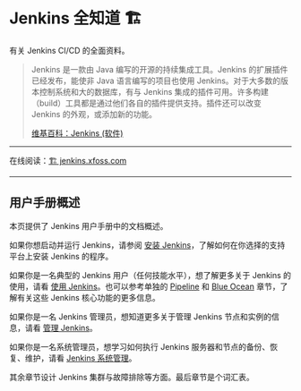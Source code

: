 # Jenkins 全知道 🏗️

有关 Jenkins CI/CD 的全面资料。

> Jenkins 是一款由 Java 编写的开源的持续集成工具。Jenkins 的扩展插件已经发布，能使非 Java 语言编写的项目也使用 Jenkins。对于大多数的版本控制系统和大的数据库，有与 Jenkins 集成的插件可用。许多构建（build）工具都是通过他们各自的插件提供支持。插件还可以改变 Jenkins 的外观，或添加新的功能。
>
> [维基百科：Jenkins (软件)](https://zh.wikipedia.org/zh-cn/Jenkins_(%E8%BD%AF%E4%BB%B6))

---

在线阅读：[🏗️ jenkins.xfoss.com](https://jenkins.xfoss.com/)

---

## 用户手册概述

本页提供了 Jenkins 用户手册中的文档概述。

如果你想启动并运行 Jenkins，请参阅 [安装 Jenkins](src/Ch01_Installing_Jenkins.md)，了解如何在你选择的支持平台上安装 Jenkins 的程序。

如果你是一名典型的 Jenkins 用户（任何技能水平），想了解更多关于 Jenkins 的使用，请看 [使用 Jenkins](src/Ch02_Using_Jenkins.md)。也可以参考单独的 [Pipeline](src/Ch03_Using_Jenkins.md) 和 [Blue Ocean](src/Ch04_Blue_Ocean.md) 章节，了解有关这些 Jenkins 核心功能的更多信息。

如果你是一名 Jenkins 管理员，想知道更多关于管理 Jenkins 节点和实例的信息，请看 [管理 Jenkins](src/Ch05_Managing_Jenkins.md)。

如果你是一名系统管理员，想学习如何执行 Jenkins 服务器和节点的备份、恢复、维护，请看 [Jenkins 系统管理](src/Ch06_System_Administration.md)。

其余章节设计 Jenkins 集群与故障排除等方面。最后章节是个词汇表。
